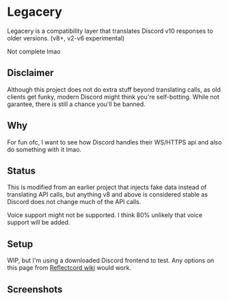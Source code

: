 # Legacery

Legacery is a compatibility layer that translates Discord v10 responses to older versions. (v8+, v2-v6 experimental)

Not complete lmao

## Disclaimer

Although this project does not do extra stuff beyond translating calls, as old clients get funky, modern Discord might think you're self-botting. While not garantee, there is still a chance you'll be banned.

## Why

For fun ofc, I want to see how Discord handles their WS/HTTPS api and also do something with it lmao.

## Status

This is modified from an earlier project that injects fake data instead of translating API calls, but anything v8 and above is considered stable as Discord does not change much of the API calls.

Voice support might not be supported. I think 80% unlikely that voice support will be added.

## Setup

WIP, but I'm using a downloaded Discord frontend to test. Any options on this page from [Reflectcord wiki](https://github.com/V3L0C1T13S/reflectcord/wiki/Discord-Apps-Wiki) would work.

## Screenshots
